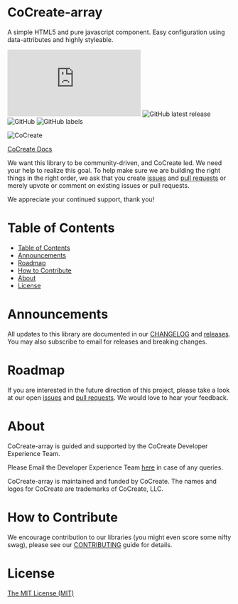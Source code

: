 # CoCreate-array
A simple HTML5 and pure javascript component. Easy configuration using data-attributes and highly styleable.

![GitHub file size in bytes](https://img.shields.io/github/size/CoCreate-app/CoCreate-array/dist/CoCreate-array.min.js?label=minified%20size&style=for-the-badge) 
![GitHub latest release](https://img.shields.io/github/v/release/CoCreate-app/CoCreate-array?style=for-the-badge)
![GitHub](https://img.shields.io/github/license/CoCreate-app/CoCreate-array?style=for-the-badge) 
![GitHub labels](https://img.shields.io/github/labels/CoCreate-app/CoCreate-array/help%20wanted?style=for-the-badge)

![CoCreate](https://cdn.cocreate.app/logo.png)

[CoCreate Docs](https://cocreate.app/docs/array)

We want this library to be community-driven, and CoCreate led. We need your help to realize this goal. To help make sure we are building the right things in the right order, we ask that you create [issues](https://github.com/CoCreate-app/Realtime_Admin_CRM_and_CMS/issues) and [pull requests](https://github.com/CoCreate-app/Realtime_Admin_CRM_and_CMS/pulls) or merely upvote or comment on existing issues or pull requests.

We appreciate your continued support, thank you!

# Table of Contents

- [Table of Contents](#table-of-contents)
- [Announcements](#announcements)
- [Roadmap](#roadmap)
- [How to Contribute](#how-to-contribute)
- [About](#about)
- [License](#license)

<a name="announcements"></a>
# Announcements

All updates to this library are documented in our [CHANGELOG](https://github.com/CoCreate-app/CoCreate-array/blob/master/CHANGELOG.md) and [releases](https://github.com/CoCreate-app/CoCreate-array/releases). You may also subscribe to email for releases and breaking changes. 

<a name="roadmap"></a>
# Roadmap

If you are interested in the future direction of this project, please take a look at our open [issues](https://github.com/CoCreate-app/CoCreate-array/issues) and [pull requests](https://github.com/CoCreate-app/CoCreate-array/pulls). We would love to hear your feedback.


<a name="about"></a>
# About

CoCreate-array is guided and supported by the CoCreate Developer Experience Team.

Please Email the Developer Experience Team [here](mailto:develop@cocreate.app) in case of any queries.

CoCreate-array is maintained and funded by CoCreate. The names and logos for CoCreate are trademarks of CoCreate, LLC.

<a name="contribute"></a>
# How to Contribute

We encourage contribution to our libraries (you might even score some nifty swag), please see our [CONTRIBUTING](https://github.com/CoCreate-app/CoCreate-array/blob/master/CONTRIBUTING.md) guide for details.

# License
[The MIT License (MIT)](https://github.com/CoCreate-app/CoCreate-array/blob/master/LICENSE)

